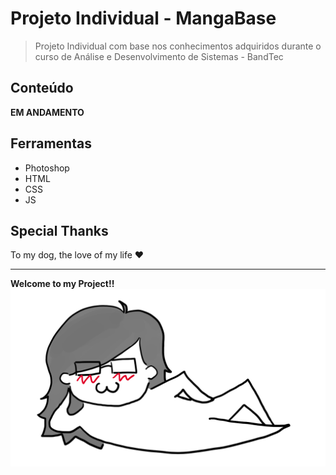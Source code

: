 # Projeto Individual - MangaBase
> Projeto Individual com base nos conhecimentos adquiridos durante o curso de Análise e Desenvolvimento de Sistemas - BandTec


## Conteúdo
**EM ANDAMENTO**



## Ferramentas
* Photoshop
* HTML
* CSS
* JS

## Special Thanks
To my dog, the love of my life ♥ 

---
**Welcome to my Project!!**
![image](https://raw.githubusercontent.com/P-Shoyo/ProjetoIndividual/main/img/footer2.gif)

